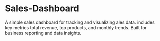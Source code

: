 # Sales-Dashboard
A simple sales dashboard for tracking and visualizing ales data. includes key metrics total revenue, top products, and monthly trends.  Built for business reporting and data insights. 
